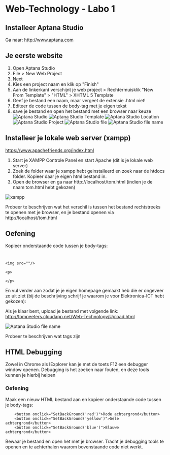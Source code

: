 # Web-Technology - Labo 1

## Installeer Aptana Studio 
Ga naar: http://www.aptana.com

## Je eerste website

1. Open Aptana Studio
2. File > New Web Project
3. Next
4. Kies een project naam en klik op "Finish"
5. Aan de linkerkant verschijnt je web project > Rechtermuisklik "New From Template" > "HTML" > XHTML 5 Template
6. Geef je bestand een naam, maar vergeet de extensie .html niet!
7. Editeer de code tussen de body-tag met je eigen tekst
8. save je bestand en open het bestand met een browser naar keuze
![Aptana Studio](/images/aptana.PNG)
![Aptana Studio Template](/images/Template.PNG)
![Aptana Studio Location](/images/ProjectLocation.PNG)
![Aptana Studio Project](/images/Project.PNG)
![Aptana Studio file](/images/file.PNG)
![Aptana Studio file name](/images/FileName.PNG)

## Installeer je lokale web server (xampp)

https://www.apachefriends.org/index.html

1. Start je XAMPP Controle Panel en start Apache (dit is je lokale web server)
2. Zoek de folder waar je xampp hebt geinstalleerd en zoek naar de htdocs folder. Kopieer daar je eigen html bestand in.
3. Open de browser en ga naar http://localhost/tom.html (indien je de naam tom.html hebt gekozen)

![xampp](/images/Apache.PNG)

Probeer te beschrijven wat het verschil is tussen het bestand rechtstreeks te openen met je browser, en je bestand openen via http://localhost/tom.html


## Oefening


Kopieer onderstaande code tussen je body-tags:
<h1> </h1>
	
	<img src=""/>
	
	<p>
	
	</p>
	
En vul verder aan zodat je je eigen homepage gemaakt heb die er ongeveer zo uit ziet (bij de beschrijving schrijf je waarom je voor Elektronica-ICT hebt gekozen):

Als je klaar bent, upload je bestand met volgende link: http://tompeeters.cloudapp.net/Web-Technology/Upload.html

![Aptana Studio file name](/images/voorbeeld.PNG)


Probeer te beschrijven wat tags zijn









## HTML Debugging

Zowel in Chrome als IExplorer kan je met de toets F12 een debugger window openen. Debugging is het zoeken naar fouten, en deze tools kunnen je hierbij helpen

### Oefening

Maak een nieuw HTML bestand aan en kopieer onderstaande code tussen je body-tags:

		<button onclick="SetBackGround('red')">Rode achtergrond</button>
		<button onclick="SetBackGround('yellow')">Gele achtergrond</button>
		<button onclick="SetBackGround('blue')">Blauwe achtergrond</button>

Bewaar je bestand en open het met je browser. Tracht je debugging tools te openen en te achterhalen waarom
bovenstaande code niet werkt.






